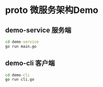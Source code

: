 # proto 微服务架构Demo
## demo-service 服务端
```cmd
cd demo-service
go run main.go
```
## demo-cli 客户端
```cmd
cd demo-cli
go run cli.go
```